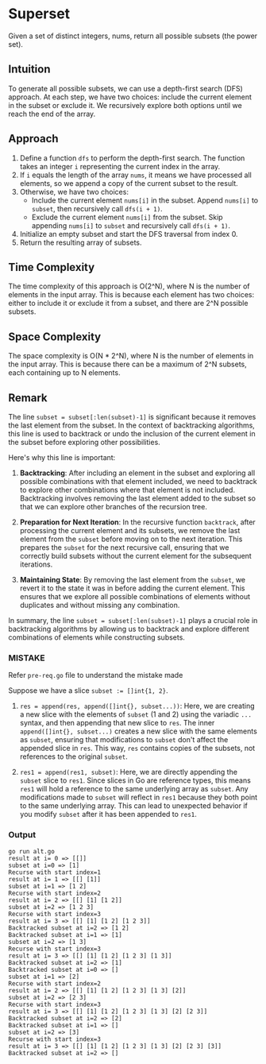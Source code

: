 # Superset
Given a set of distinct integers, nums, return all possible subsets (the power set).

## Intuition
To generate all possible subsets, we can use a depth-first search (DFS) approach. At each step, we have two choices: include the current element in the subset or exclude it. We recursively explore both options until we reach the end of the array.

## Approach
1. Define a function `dfs` to perform the depth-first search. The function takes an integer `i` representing the current index in the array.
2. If `i` equals the length of the array `nums`, it means we have processed all elements, so we append a copy of the current subset to the result.
3. Otherwise, we have two choices:
   - Include the current element `nums[i]` in the subset. Append `nums[i]` to `subset`, then recursively call `dfs(i + 1)`.
   - Exclude the current element `nums[i]` from the subset. Skip appending `nums[i]` to `subset` and recursively call `dfs(i + 1)`.
4. Initialize an empty subset and start the DFS traversal from index 0.
5. Return the resulting array of subsets.

## Time Complexity
The time complexity of this approach is O(2^N), where N is the number of elements in the input array. This is because each element has two choices: either to include it or exclude it from a subset, and there are 2^N possible subsets.

## Space Complexity
The space complexity is O(N * 2^N), where N is the number of elements in the input array. This is because there can be a maximum of 2^N subsets, each containing up to N elements.


## Remark

The line `subset = subset[:len(subset)-1]` is significant because it removes the last element from the subset. In the context of backtracking algorithms, this line is used to backtrack or undo the inclusion of the current element in the subset before exploring other possibilities.

Here's why this line is important:

1. **Backtracking**: After including an element in the subset and exploring all possible combinations with that element included, we need to backtrack to explore other combinations where that element is not included. Backtracking involves removing the last element added to the subset so that we can explore other branches of the recursion tree.

2. **Preparation for Next Iteration**: In the recursive function `backtrack`, after processing the current element and its subsets, we remove the last element from the `subset` before moving on to the next iteration. This prepares the `subset` for the next recursive call, ensuring that we correctly build subsets without the current element for the subsequent iterations.

3. **Maintaining State**: By removing the last element from the `subset`, we revert it to the state it was in before adding the current element. This ensures that we explore all possible combinations of elements without duplicates and without missing any combination.

In summary, the line `subset = subset[:len(subset)-1]` plays a crucial role in backtracking algorithms by allowing us to backtrack and explore different combinations of elements while constructing subsets.

### MISTAKE

Refer `pre-req.go` file to understand the mistake made

Suppose we have a slice `subset := []int{1, 2}`.

1. `res = append(res, append([]int{}, subset...))`: Here, we are creating a new slice with the elements of `subset` (1 and 2) using the variadic `...` syntax, and then appending that new slice to `res`. The inner `append([]int{}, subset...)` creates a new slice with the same elements as `subset`, ensuring that modifications to `subset` don't affect the appended slice in `res`. This way, `res` contains copies of the subsets, not references to the original `subset`.

2. `res1 = append(res1, subset)`: Here, we are directly appending the `subset` slice to `res1`. Since slices in Go are reference types, this means `res1` will hold a reference to the same underlying array as `subset`. Any modifications made to `subset` will reflect in `res1` because they both point to the same underlying array. This can lead to unexpected behavior if you modify `subset` after it has been appended to `res1`.




### Output

```
go run alt.go
result at i= 0 => [[]]
subset at i=0 => [1]
Recurse with start index=1
result at i= 1 => [[] [1]]
subset at i=1 => [1 2]
Recurse with start index=2
result at i= 2 => [[] [1] [1 2]]
subset at i=2 => [1 2 3]
Recurse with start index=3
result at i= 3 => [[] [1] [1 2] [1 2 3]]
Backtracked subset at i=2 => [1 2] 
Backtracked subset at i=1 => [1] 
subset at i=2 => [1 3]
Recurse with start index=3
result at i= 3 => [[] [1] [1 2] [1 2 3] [1 3]]
Backtracked subset at i=2 => [1] 
Backtracked subset at i=0 => [] 
subset at i=1 => [2]
Recurse with start index=2
result at i= 2 => [[] [1] [1 2] [1 2 3] [1 3] [2]]
subset at i=2 => [2 3]
Recurse with start index=3
result at i= 3 => [[] [1] [1 2] [1 2 3] [1 3] [2] [2 3]]
Backtracked subset at i=2 => [2] 
Backtracked subset at i=1 => [] 
subset at i=2 => [3]
Recurse with start index=3
result at i= 3 => [[] [1] [1 2] [1 2 3] [1 3] [2] [2 3] [3]]
Backtracked subset at i=2 => [] 
```
